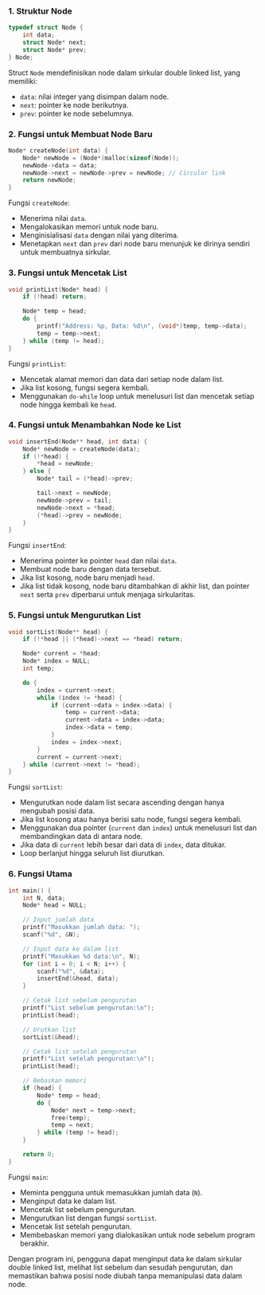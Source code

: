 ### 1. Struktur Node
```c
typedef struct Node {
    int data;
    struct Node* next;
    struct Node* prev;
} Node;
```
Struct `Node` mendefinisikan node dalam sirkular double linked list, yang memiliki:
- `data`: nilai integer yang disimpan dalam node.
- `next`: pointer ke node berikutnya.
- `prev`: pointer ke node sebelumnya.

### 2. Fungsi untuk Membuat Node Baru
```c
Node* createNode(int data) {
    Node* newNode = (Node*)malloc(sizeof(Node));
    newNode->data = data;
    newNode->next = newNode->prev = newNode; // Circular link
    return newNode;
}
```
Fungsi `createNode`:
- Menerima nilai `data`.
- Mengalokasikan memori untuk node baru.
- Menginisialisasi `data` dengan nilai yang diterima.
- Menetapkan `next` dan `prev` dari node baru menunjuk ke dirinya sendiri untuk membuatnya sirkular.

### 3. Fungsi untuk Mencetak List
```c
void printList(Node* head) {
    if (!head) return;

    Node* temp = head;
    do {
        printf("Address: %p, Data: %d\n", (void*)temp, temp->data);
        temp = temp->next;
    } while (temp != head);
}
```
Fungsi `printList`:
- Mencetak alamat memori dan data dari setiap node dalam list.
- Jika list kosong, fungsi segera kembali.
- Menggunakan `do-while` loop untuk menelusuri list dan mencetak setiap node hingga kembali ke `head`.

### 4. Fungsi untuk Menambahkan Node ke List
```c
void insertEnd(Node** head, int data) {
    Node* newNode = createNode(data);
    if (!*head) {
        *head = newNode;
    } else {
        Node* tail = (*head)->prev;

        tail->next = newNode;
        newNode->prev = tail;
        newNode->next = *head;
        (*head)->prev = newNode;
    }
}
```
Fungsi `insertEnd`:
- Menerima pointer ke pointer `head` dan nilai `data`.
- Membuat node baru dengan data tersebut.
- Jika list kosong, node baru menjadi `head`.
- Jika list tidak kosong, node baru ditambahkan di akhir list, dan pointer `next` serta `prev` diperbarui untuk menjaga sirkularitas.

### 5. Fungsi untuk Mengurutkan List
```c
void sortList(Node** head) {
    if (!*head || (*head)->next == *head) return;

    Node* current = *head;
    Node* index = NULL;
    int temp;

    do {
        index = current->next;
        while (index != *head) {
            if (current->data > index->data) {
                temp = current->data;
                current->data = index->data;
                index->data = temp;
            }
            index = index->next;
        }
        current = current->next;
    } while (current->next != *head);
}
```
Fungsi `sortList`:
- Mengurutkan node dalam list secara ascending dengan hanya mengubah posisi data.
- Jika list kosong atau hanya berisi satu node, fungsi segera kembali.
- Menggunakan dua pointer (`current` dan `index`) untuk menelusuri list dan membandingkan data di antara node.
- Jika data di `current` lebih besar dari data di `index`, data ditukar.
- Loop berlanjut hingga seluruh list diurutkan.

### 6. Fungsi Utama
```c
int main() {
    int N, data;
    Node* head = NULL;

    // Input jumlah data
    printf("Masukkan jumlah data: ");
    scanf("%d", &N);

    // Input data ke dalam list
    printf("Masukkan %d data:\n", N);
    for (int i = 0; i < N; i++) {
        scanf("%d", &data);
        insertEnd(&head, data);
    }

    // Cetak list sebelum pengurutan
    printf("List sebelum pengurutan:\n");
    printList(head);

    // Urutkan list
    sortList(&head);

    // Cetak list setelah pengurutan
    printf("List setelah pengurutan:\n");
    printList(head);

    // Bebaskan memori
    if (head) {
        Node* temp = head;
        do {
            Node* next = temp->next;
            free(temp);
            temp = next;
        } while (temp != head);
    }

    return 0;
}
```
Fungsi `main`:
- Meminta pengguna untuk memasukkan jumlah data (`N`).
- Menginput data ke dalam list.
- Mencetak list sebelum pengurutan.
- Mengurutkan list dengan fungsi `sortList`.
- Mencetak list setelah pengurutan.
- Membebaskan memori yang dialokasikan untuk node sebelum program berakhir.

Dengan program ini, pengguna dapat menginput data ke dalam sirkular double linked list, melihat list sebelum dan sesudah pengurutan, dan memastikan bahwa posisi node diubah tanpa memanipulasi data dalam node.
